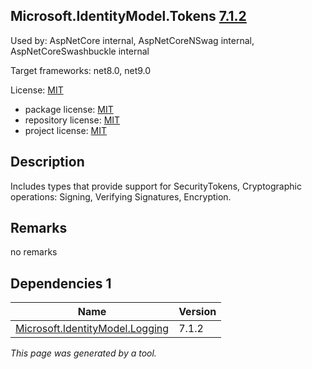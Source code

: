 Microsoft.IdentityModel.Tokens [7.1.2](https://www.nuget.org/packages/Microsoft.IdentityModel.Tokens/7.1.2)
--------------------

Used by: AspNetCore internal, AspNetCoreNSwag internal, AspNetCoreSwashbuckle internal

Target frameworks: net8.0, net9.0

License: [MIT](../../../../licenses/mit) 

- package license: [MIT](https://licenses.nuget.org/MIT) 
- repository license: [MIT](https://github.com/AzureAD/azure-activedirectory-identitymodel-extensions-for-dotnet) 
- project license: [MIT](https://github.com/AzureAD/azure-activedirectory-identitymodel-extensions-for-dotnet) 

Description
-----------
Includes types that provide support for SecurityTokens, Cryptographic operations: Signing, Verifying Signatures, Encryption.

Remarks
-----------
no remarks


Dependencies 1
-----------

|Name|Version|
|----------|:----|
|[Microsoft.IdentityModel.Logging](../../../../packages/nuget.org/microsoft.identitymodel.logging/7.1.2)|7.1.2|

*This page was generated by a tool.*